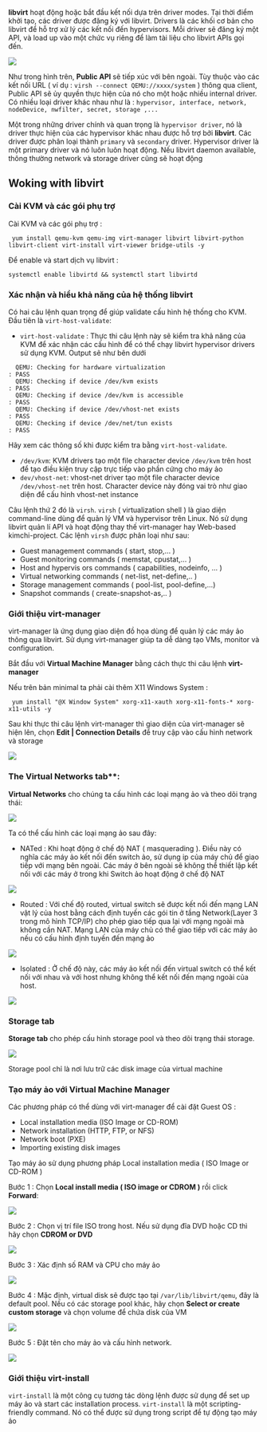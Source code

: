 **libvirt** hoạt động hoặc bắt đầu kết nối dựa trên driver modes. Tại thời điểm khởi tạo, các driver được đăng ký với libvirt. Drivers là các khối cơ bản cho libvirt để hỗ trợ xử lý các kết nối đến hypervisors. Mỗi driver sẽ đăng ký một API, và load up vào một chức vụ riêng để làm tài liệu cho libvirt APIs gọi đến. 

<img src="https://github.com/vjnkvt/Images/blob/master/libvirtdriver.png">

Như trong hình trên, **Public API** sẽ tiếp xúc với bên ngoài. Tùy thuộc vào các kết nối URL ( ví dụ : ``virsh --connect QEMU://xxxx/system`` ) thông qua client, Public API sẽ ủy quyền thực hiện của nó cho một hoặc nhiều internal driver. Có nhiều loại driver khác nhau như là : ``hypervisor, interface, network, nodeDevice, nwfilter, secret, storage ,...`` 

Một trong những driver chính và quan trọng là ``hypervisor driver``, nó là driver thực hiện của các hypervisor khác nhau được hỗ trợ bởi **libvirt**. Các driver được phân loại thành ``primary`` và ``secondary`` driver. Hypervisor driver là một primary driver và nó luôn luôn hoạt động. Nếu libvirt daemon available, thông thường network và storage driver cũng sẽ hoạt động

## Woking with libvirt

### Cài KVM và các gói phụ trợ

Cài KVM và các gói phụ trợ : 

`` yum install qemu-kvm qemu-img virt-manager libvirt libvirt-python libvirt-client virt-install virt-viewer bridge-utils -y``

Để enable và start dịch vụ libvirt : 

``systemctl enable libvirtd && systemctl start libvirtd``

### Xác nhận và hiểu khả năng của hệ thống libvirt

Có hai câu lệnh quan trọng để giúp validate cấu hình hệ thống cho KVM. Đầu tiên là ``virt-host-validate``: 
- ``virt-host-validate`` : Thực thi câu lệnh này sẽ kiểm tra khả năng của KVM để xác nhận các cấu hình để có thể chạy libvirt hypervisor drivers sử dụng KVM. Output sẽ như bên dưới 
```
  QEMU: Checking for hardware virtualization                                 : PASS
  QEMU: Checking if device /dev/kvm exists                                   : PASS
  QEMU: Checking if device /dev/kvm is accessible                            : PASS
  QEMU: Checking if device /dev/vhost-net exists                             : PASS
  QEMU: Checking if device /dev/net/tun exists                               : PASS
```
Hãy xem các thông số khi được kiểm tra bằng ``virt-host-validate``.
  - ``/dev/kvm``: KVM drivers tạo một file character device ``/dev/kvm`` trên host để tạo điều kiện truy cập trực tiếp vào phần cứng cho máy ảo
  - ``dev/vhost-net``: vhost-net driver tạo một file character device ``/dev/vhost-net`` trên host. Character device này đóng vai trò như giao diện để cấu hình vhost-net instance

Câu lệnh thứ 2 đó là ``virsh``. ``virsh`` ( virtualization shell ) là giao diện command-line dùng để quản lý VM và hypervisor trên Linux. Nó sử dụng libvirt quản lí API và hoạt động thay thế virt-manager hay Web-based kimchi-project. Các lệnh ``virsh`` được phân loại như sau: 
 - Guest management commands ( start, stop,... )
 - Guest monitoring commands ( memstat, cpustat,... )
 - Host and hypervis ors commands ( capabilities, nodeinfo, ... )
 - Virtual networking commands ( net-list, net-define,.. )
 - Storage management commands ( pool-list, pool-define,...)
 - Snapshot commands ( create-snapshot-as,.. )
### Giới thiệu virt-manager

virt-manager là ứng dụng giao diện đồ họa dùng để quản lý các máy ảo thông qua libvirt. Sử dụng virt-manager giúp ta dễ dàng tạo VMs, monitor và configuration.

Bắt đầu với **Virtual Machine Manager** bằng cách thực thi câu lệnh **virt-manager**

Nếu trên bản minimal ta phải cài thêm X11 Windows System : 

`` yum install "@X Window System" xorg-x11-xauth xorg-x11-fonts-* xorg-x11-utils -y``

Sau khi thực thi câu lệnh virt-manager thì giao diện của virt-manager sẽ hiện lên, chọn **Edit | Connection Details** để truy cập vào cấu hình network và storage

<img src="https://github.com/vjnkvt/Images/blob/master/virtmanager1.png">

### The Virtual Networks tab**: 

**Virtual Networks** cho chúng ta cấu hình các loại mạng ảo và theo dõi trạng thái:

<img src="https://github.com/vjnkvt/Images/blob/master/virtmanager2.png">

Ta có thể cấu hình các loại mạng ảo sau đây:
- NATed : Khi hoạt động ở chế độ NAT ( masquerading ). Điều này có nghĩa các máy ảo kết nối đến switch ảo, sử dụng ip của máy chủ để giao tiếp với mạng bên ngoài.  Các máy ở bên ngoài sẽ không thể thiết lập kết nối với các máy ở trong khi Switch ảo hoạt động ở chế độ NAT

<img src="https://github.com/vjnkvt/Images/blob/master/NATed.png">

- Routed : Với chế độ routed, virtual switch sẽ được kết nối đến mạng LAN vật lý của host bằng cách định tuyến các gói tin ở tầng Network(Layer 3 trong mô hình TCP/IP) cho phép giao tiếp qua lại với mạng ngoài mà không cần NAT. Mạng LAN của máy chủ có thể giao tiếp với các máy ảo nếu có cấu hình định tuyến đến mạng ảo

<img src="https://github.com/vjnkvt/Images/blob/master/Routed.png">

- Isolated : Ở chế độ này, các máy ảo kết nối đến virtual switch có thể kết nối với nhau và với host nhưng không thể kết nối đến mạng ngoài của host.

<img src="https://github.com/vjnkvt/Images/blob/master/isolate.png">

### Storage tab

**Storage tab** cho phép cấu hình storage pool và theo dõi trạng thái storage. 

<img src="https://github.com/vjnkvt/Images/blob/master/virtmanager3.png">

Storage pool chỉ là nơi lưu trữ các disk image của virtual machine

### Tạo máy ảo với Virtual Machine Manager

Các phương pháp có thể dùng với virt-manager để cài đặt Guest OS :

- Local installation media (ISO Image or CD-ROM)
- Network installation (HTTP, FTP, or NFS)
- Network boot (PXE)
- Importing existing disk images

Tạo máy ảo sử dụng phương pháp Local installation media ( ISO Image or CD-ROM )

Bước 1 : Chọn **Local install media ( ISO image or CDROM )** rồi click **Forward**: 

<img src="https://github.com/vjnkvt/Images/blob/master/createvm1.png">

Bước 2 : Chọn vị trí file ISO trong host. Nếu sử dụng đĩa DVD hoặc CD thì hãy chọn **CDROM or DVD**

<img src="https://github.com/vjnkvt/Images/blob/master/createvm2.png">

Bước 3 : Xác định số RAM và CPU cho máy ảo 

<img src="https://github.com/vjnkvt/Images/blob/master/createvm3.png">

Bước 4 : Mặc định, virtual disk sẽ được tạo tại ``/var/lib/libvirt/qemu``, đây là default pool. Nếu có các storage pool khác, hãy chọn **Select or create custom storage** và chọn volume để chứa disk của VM

<img src="https://github.com/vjnkvt/Images/blob/master/createvm4.png">

Bước 5 : Đặt tên cho máy ảo và cấu hình network.

<img src="https://github.com/vjnkvt/Images/blob/master/createvm5.png">

### Giới thiệu virt-install

``virt-install`` là một công cụ tương tác dòng lệnh được sử dụng để set up máy ảo và start các installation process. ``virt-install`` là một scripting-friendly command. Nó có thể được sử dụng trong script để tự động tạo máy ảo


